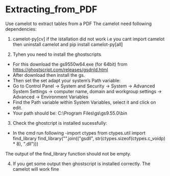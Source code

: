 # Extracting_from_PDF
Use camelot to extract tables from a PDF
The camelot need following dependencies:
1. camelot-py[cv]
if the istallation did not work i.e you cant import camelot then uninstall camelot and pip install camelot-py[all]

2. Tyhen you need to install the ghostscripts 
- For this download the gs9550w64.exe (for 64bit) from https://ghostscript.com/releases/gsdnld.html
- After download then install the gs. 
- Then set the set adapt your system’s Path variable:
- Go to Control Panel → System and Security → System → Advanced System Settings → computer name, domain and workgroup settings → Advanced → Environment Variables
- Find the Path variable within System Variables, select it and click on edit.
- Your path should be: C:\Program Files\gs\gs9.55.0\bin

3. Check the ghostcript is installed sucessfully:
- In the cmd run following
-import ctypes
from ctypes.util import find_library
find_library("".join(("gsdll", str(ctypes.sizeof(ctypes.c_voidp) * 8), ".dll")))

 The output of the find_library function should not be empty.

4. If you get some output then ghostscript is installed correctly. The camelot will work fine

